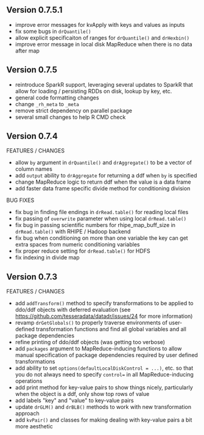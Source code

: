 Version 0.7.5.1
----------------------------------------------------------------------

- improve error messages for kvApply with keys and values as inputs
- fix some bugs in `drQuantile()`
- allow explicit specificaiton of ranges for `drQuantile()` and `drHexbin()`
- improve error message in local disk MapReduce when there is no data after map

Version 0.7.5
----------------------------------------------------------------------

- reintroduce SparkR support, leveraging several updates to SparkR that allow
  for loading / persisting RDDs on disk, lookup by key, etc.
- general code formatting changes
- change `_rh_meta` to `_meta`
- remove strict dependency on parallel package
- several small changes to help R CMD check

Version 0.7.4
----------------------------------------------------------------------

FEATURES / CHANGES

- allow `by` argument in `drQuantile()` and `drAggregate()` to be a vector of column names
- add `output` ability to `drAggregate` for returning a ddf when `by` is specified
- change MapReduce logic to return ddf when the value is a data frame
- add faster data frame specific divide method for conditioning division

BUG FIXES

- fix bug in finding file endings in `drRead.table()` for reading local files
- fix passing of `overwrite` parameter when using local `drRead.table()`
- fix bug in passing scientific numbers for rhipe_map_buff_size in `drRead.table()`
  with RHIPE / Hadoop backend
- fix bug when conditioning on more than one variable the key can get extra
  spaces from numeric conditioning variables
- fix proper reduce setting for `drRead.table()` for HDFS
- fix indexing in divide map

Version 0.7.3
-------------------------------------------------------------------------------

FEATURES / CHANGES

- add `addTransform()` method to specify transformations to be applied to
  ddo/ddf objects with deferred evaluation (see
  https://github.com/tesseradata/datadr/issues/24 for more information)
- revamp `drGetGlobals()` to properly traverse environments of user-defined
  transformation functions and find all global variables and all package
  dependencies
- refine printing of ddo/ddf objects (was getting too verbose)
- add `packages` argument to MapReduce-inducing functions to allow manual
  specification of package dependencies required by user defined
  transformations
- add ability to set `options(defaultLocalDiskControl = ...)`, etc. so that you
  do not always need to specify `control=` in all MapReduce-inducing operations
- add print method for key-value pairs to show things nicely, particularly
  when the object is a ddf, only show top rows of value
- add labels "key" and "value" to key-value pairs
- update `drGLM()` and `drBLB()` methods to work with new transformation
  approach
- add `kvPair()` and classes for making dealing with key-value pairs a bit more
  aesthetic
